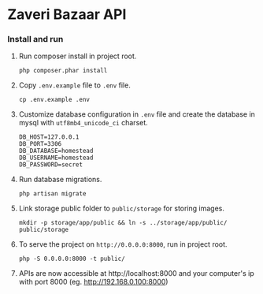 # Zaveri Bazaar API

### Install and run

1. Run composer install in project root.

    ```
    php composer.phar install
    ```

2. Copy `.env.example` file to `.env` file.

    ```
    cp .env.example .env
    ```

3. Customize database configuration in `.env` file and create the database in mysql with `utf8mb4_unicode_ci` charset.

    ```
    DB_HOST=127.0.0.1
    DB_PORT=3306
    DB_DATABASE=homestead
    DB_USERNAME=homestead
    DB_PASSWORD=secret
    ```

4. Run database migrations.

    ```
    php artisan migrate
    ```

5. Link storage public folder to `public/storage` for storing images.

    ```
    mkdir -p storage/app/public && ln -s ../storage/app/public/ public/storage
    ```

6. To serve the project on `http://0.0.0.0:8000`, run in project root.

    ```
    php -S 0.0.0.0:8000 -t public/
    ```

7. APIs are now accessible at http://localhost:8000 and your computer's ip with port 8000 (eg. http://192.168.0.100:8000)
